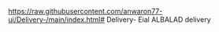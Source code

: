 https://raw.githubusercontent.com/anwaron77-ui/Delivery-/main/index.html# Delivery-
Eial ALBALAD delivery 
